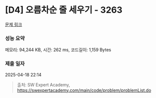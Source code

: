 # [D4] 오름차순 줄 세우기 - 3263 

[문제 링크](https://swexpertacademy.com/main/code/problem/problemDetail.do?contestProbId=AWBC_hNKd_IDFAWr) 

### 성능 요약

메모리: 94,244 KB, 시간: 262 ms, 코드길이: 1,159 Bytes

### 제출 일자

2025-04-18 22:14



> 출처: SW Expert Academy, https://swexpertacademy.com/main/code/problem/problemList.do